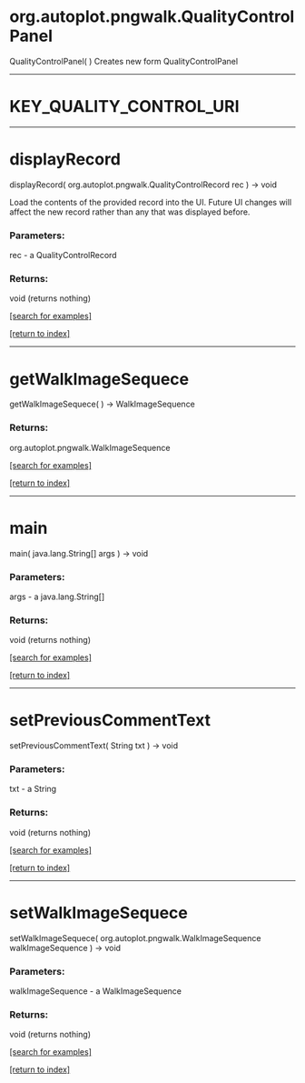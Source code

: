 # org.autoplot.pngwalk.QualityControlPanel
QualityControlPanel( )
Creates new form QualityControlPanel

***
<a name="KEY_QUALITY_CONTROL_URI"></a>
# KEY_QUALITY_CONTROL_URI



***
<a name="displayRecord"></a>
# displayRecord
displayRecord( org.autoplot.pngwalk.QualityControlRecord rec ) &rarr; void

Load the contents of the provided record into the UI.  Future UI changes
 will affect the new record rather than any that was displayed before.

### Parameters:
rec - a QualityControlRecord

### Returns:
void (returns nothing)


<a href="https://github.com/autoplot/dev/search?q=displayRecord&unscoped_q=displayRecord">[search for examples]</a>

<a href="https://github.com/autoplot/documentation/blob/master/javadoc/index-all.md">[return to index]</a>

***
<a name="getWalkImageSequece"></a>
# getWalkImageSequece
getWalkImageSequece(  ) &rarr; WalkImageSequence



### Returns:
org.autoplot.pngwalk.WalkImageSequence


<a href="https://github.com/autoplot/dev/search?q=getWalkImageSequece&unscoped_q=getWalkImageSequece">[search for examples]</a>

<a href="https://github.com/autoplot/documentation/blob/master/javadoc/index-all.md">[return to index]</a>

***
<a name="main"></a>
# main
main( java.lang.String[] args ) &rarr; void



### Parameters:
args - a java.lang.String[]

### Returns:
void (returns nothing)


<a href="https://github.com/autoplot/dev/search?q=main&unscoped_q=main">[search for examples]</a>

<a href="https://github.com/autoplot/documentation/blob/master/javadoc/index-all.md">[return to index]</a>

***
<a name="setPreviousCommentText"></a>
# setPreviousCommentText
setPreviousCommentText( String txt ) &rarr; void



### Parameters:
txt - a String

### Returns:
void (returns nothing)


<a href="https://github.com/autoplot/dev/search?q=setPreviousCommentText&unscoped_q=setPreviousCommentText">[search for examples]</a>

<a href="https://github.com/autoplot/documentation/blob/master/javadoc/index-all.md">[return to index]</a>

***
<a name="setWalkImageSequece"></a>
# setWalkImageSequece
setWalkImageSequece( org.autoplot.pngwalk.WalkImageSequence walkImageSequence ) &rarr; void



### Parameters:
walkImageSequence - a WalkImageSequence

### Returns:
void (returns nothing)


<a href="https://github.com/autoplot/dev/search?q=setWalkImageSequece&unscoped_q=setWalkImageSequece">[search for examples]</a>

<a href="https://github.com/autoplot/documentation/blob/master/javadoc/index-all.md">[return to index]</a>

